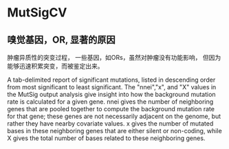 # MutSigCV
## 嗅觉基因，OR, 显著的原因
肿瘤异质性的突变过程， 一些基因，如ORs，虽然对肿瘤没有功能影响，
但因为能够迅速积累突变，而被鉴定出来。

A tab-delimited report of significant mutations,
listed in descending order from most significant to least significant.
The "nnei","x", and "X" values in the MutSig output analysis give insight
into how the background mutation rate is calculated for a given gene.
nnei gives the number of neighboring genes that are pooled together to
compute the background mutation rate for that gene;
these genes are not necessarily adjacent on the genome, but rather they have nearby covariate values.
x gives the number of mutated bases in these neighboring genes that are either silent or non-coding,
while X gives the total number of bases related to these neighboring genes.
